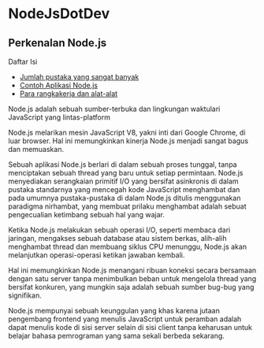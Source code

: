 # NodeJsDotDev

## Perkenalan Node.js

Daftar Isi
* [ Jumlah pustaka yang sangat banyak ](#)
* [ Contoh Aplikasi Node.js](#)
* [ Para rangkakerja dan alat-alat](#)

Node.js adalah sebuah sumber-terbuka dan lingkungan waktulari JavaScript yang lintas-platform

Node.js melarikan mesin JavaScript V8, yakni inti dari Google Chrome, di luar browser. Hal ini memungkinkan kinerja Node.js menjadi sangat bagus dan memuaskan.

Sebuah aplikasi Node.js berlari di dalam sebuah proses tunggal, tanpa menciptakan sebuah thread yang baru untuk setiap permintaan. Node.js menyediakan serangkaian primitif I/O yang bersifat asinkronis di dalam pustaka standarnya yang mencegah kode JavaScript menghambat dan pada umumnya pustaka-pustaka di dalam Node.js ditulis menggunakan paradigma nirhambat, yang membuat prilaku menghambat adalah sebuat pengecualian ketimbang sebuah hal yang wajar.

Ketika Node.js melakukan sebuah operasi I/O, seperti membaca dari jaringan, mengakses sebuah database atau sistem berkas, alih-alih menghambat thread dan membuang siklus CPU menunggu, Node.js akan melanjutkan operasi-operasi ketikan jawaban kembali.

Hal ini memungkinkan Node.js menangani ribuan koneksi secara bersamaan dengan satu server tanpa menimbulkan beban untuk mengelola thread yang bersifat konkuren, yang mungkin saja adalah sebuah sumber bug-bug yang signifikan.

Node.js mempunyai sebuah keunggulan yang khas karena jutaan pengembang frontend yang menulis JavaScript untuk peramban adalah dapat menulis kode di sisi server selain di sisi client tanpa keharusan untuk belajar bahasa pemrograman yang sama sekali berbeda sekarang.

